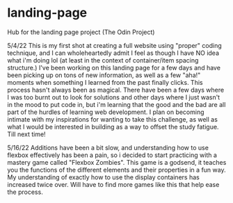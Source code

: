 # landing-page
Hub for the landing page project (The Odin Project)

5/4/22
This is my first shot at creating a full website using "proper" coding technique, and I can wholeheartedly admit 
I feel as though I have NO idea what i'm doing lol (at least in the context of container/item spacing structure.) 
I've been working on this landing page for a few days and have been picking up on tons of new information, as well
as a few "aha!" moments when something I learned from the past finally clicks. This process hasn't always been 
as magical. There have been a few days where I was too burnt out to look for solutions and other days where I just
wasn't in the mood to put code in, but i'm learning that the good and the bad are all part of the hurdles of learning 
web development. I plan on becoming intimate with my inspirations for wanting to take this challenge, as well as what
I would be interested in building as a way to offset the study fatigue. Till next time!

5/16/22
Additions have been a bit slow, and understanding how to use flexbox effectively has been a pain, so i decided to start
practicing with a mastery game called "Flexbox Zombies". This game is a godsend, it teaches you the functions of the 
different elements and their properties in a fun way. My understanding of exactly how to use the display containers
has increased twice over. Will have to find more games like this that help ease the process.
